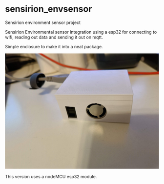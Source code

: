 # sensirion_envsensor
Sensirion environment sensor project


Sensirion Environmental sensor integration using a esp32 for connecting to wifi, reading out data and sending it out on mqtt.

Simple enclosure to make it into a neat package.

![Enclosure](doc/finished.jpg)

This version uses a nodeMCU esp32 module.
